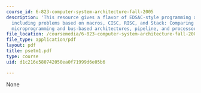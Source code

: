 ```yaml
---
course_id: 6-823-computer-system-architecture-fall-2005
description: 'This resource gives a flavor of EDSAC-style programming and its limitations
  including problems based on macros, CISC, RISC, and Stack: Comparing ISAs, stack,
  microprogramming and bus-based architectures, pipeline, and processor design.'
file_location: /coursemedia/6-823-computer-system-architecture-fall-2005/d1c216e580742050ea0f71999d6e05b6_psetm1.pdf
file_type: application/pdf
layout: pdf
title: psetm1.pdf
type: course
uid: d1c216e580742050ea0f71999d6e05b6

---
```

None